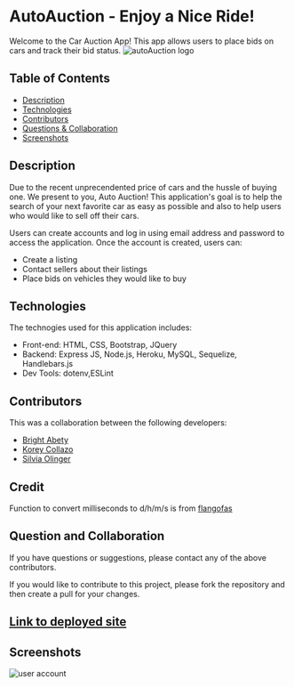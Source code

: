 # AutoAuction - Enjoy a Nice Ride!
Welcome to the Car Auction App! This app allows users to place bids on cars and track their bid status.
![autoAuction logo](https://user-images.githubusercontent.com/113262558/211442444-a9442826-f6fb-41f1-99fd-52f455a80032.png)

## Table of Contents
- [Description](#description)
- [Technologies](#technologies)
- [Contributors](#contributors)
- [Questions & Collaboration](#questions&collaboration)
- [Screenshots](#screenshots)

## Description
Due to the recent unprecendented price of cars and the hussle of buying one. We present to you, Auto Auction! This application's goal is to help the search of your next favorite car as easy as possible and also to help users who would like to sell off their cars.

Users can create accounts and log in using email address and password to access the application.
Once the account is created, users can:
- Create a listing 
- Contact sellers about their listings
- Place bids on vehicles they would like to buy

## Technologies
The technogies used for this application includes:
- Front-end: HTML, CSS, Bootstrap, JQuery
- Backend: Express JS, Node.js, Heroku, MySQL, Sequelize, Handlebars.js
- Dev Tools: dotenv,ESLint


## Contributors
This was a collaboration between the following developers:
- [Bright Abety](https://github.com/kagebright)
- [Korey Collazo](https://github.com/koreycollazo)
- [Silvia Olinger](https://github.com/silviaolinger)

## Credit
Function to convert milliseconds to d/h/m/s is from [flangofas](https://github.com/flangofas)

## Question and Collaboration
If you have questions or suggestions, please contact any of the above contributors.

If you would like to contribute to this project, please fork the repository and then create a pull for your changes.

## [Link to deployed site](https://sheltered-badlands-79585.herokuapp.com) 

## Screenshots
![user account](./public/assets/images/autoAuction.png)
